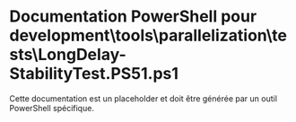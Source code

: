 # Documentation PowerShell pour development\tools\parallelization\tests\LongDelay-StabilityTest.PS51.ps1

Cette documentation est un placeholder et doit être générée par un outil PowerShell spécifique.
